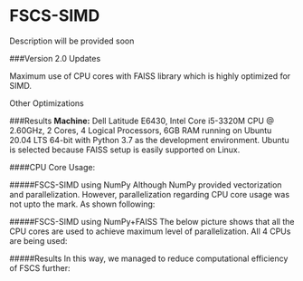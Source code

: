 # FSCS-SIMD

Description will be provided soon


###Version 2.0 Updates

Maximum use of CPU cores with FAISS library which is highly optimized for SIMD.

Other Optimizations 


###Results
**Machine:** Dell Latitude E6430, Intel Core i5-3320M CPU @ 2.60GHz, 2 Cores, 4 Logical Processors, 6GB RAM running on Ubuntu 20.04 LTS 64-bit with Python 3.7 as the development environment. Ubuntu is selected because FAISS setup is easily supported on Linux.

####CPU Core Usage:

#####FSCS-SIMD using NumPy
Although NumPy provided vectorization and parallelization. However, parallelization regarding CPU core usage was not upto the mark. As shown following:

#####FSCS-SIMD using NumPy+FAISS
The below picture shows that all the CPU cores are used to achieve maximum level of parallelization. All 4 CPUs are being used:

#####Results
In this way, we managed to reduce computational efficiency of FSCS further:

